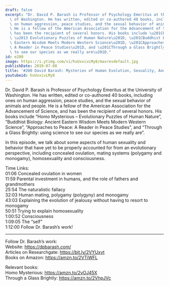 ```yaml
---
draft: false
excerpt: "Dr. David P. Barash is Professor of Psychology Emeritus at the University\
  \ of Washington. He has written, edited or co-authored 40 books, including ones\
  \ on human aggression, peace studies, and the sexual behavior of animals and people.\
  \ He is a fellow of the American Association for the Advancement of Science, and\
  \ has been the recipient of several honors. His books include \u201CHomo Mysterious\
  \ \u2013 Evolutionary Puzzles of Human Nature\u201D, \u201CBuddhist Biology: Ancient\
  \ Eastern Wisdom Meets Modern Western Science\u201D, \u201CApproaches to Peace:\
  \ A Reader in Peace Studies\u201D, and \u201CThrough a Glass Brightly: using science\
  \ to see our species as we really are\u201D."
id: e200
image: https://i.ytimg.com/vi/hvUxxivLMy8/maxresdefault.jpg
publishDate: 2019-07-08
title: '#200 David Barash: Mysteries of Human Evolution, Sexuality, And Consciousness'
youtubeid: hvUxxivLMy8
---
```

Dr. David P. Barash is Professor of Psychology Emeritus at the University of Washington. He has written, edited or co-authored 40 books, including ones on human aggression, peace studies, and the sexual behavior of animals and people. He is a fellow of the American Association for the Advancement of Science, and has been the recipient of several honors. His books include “Homo Mysterious – Evolutionary Puzzles of Human Nature”, “Buddhist Biology: Ancient Eastern Wisdom Meets Modern Western Science”, “Approaches to Peace: A Reader in Peace Studies”, and “Through a Glass Brightly: using science to see our species as we really are”.

In this episode, we talk about some aspects of human sexuality and behavior that have yet to be properly accounted for from an evolutionary perspective, including concealed ovulation, mating systems (polygamy and monogamy), homosexuality and consciousness. 

Time Links:  
01:06  Concealed ovulation in women  
11:59  Parental investment in humans, and the role of fathers and grandmothers   
25:54  The naturalistic fallacy                                                
32:03  Human mating, polygamy (polygyny) and monogamy                                              
43:03  Explaining the evolution of jealousy without having to resort to monogamy                                                      
50:51  Trying to explain homosexuality              
1:00:52  Consciousness              
1:09:05  The “self”  
1:12:00  Follow Dr. Barash’s work!

---

Follow Dr. Barash’s work:  
Website: https://dpbarash.com/  
Articles on Researchgate: https://bit.ly/2VYUxyt  
Books on Amazon: https://amzn.to/2VTiWFL

Relevant books:  
Homo Mysterious: https://amzn.to/2vOJ45X  
Through a Glass Brightly: https://amzn.to/2VhpJVc
